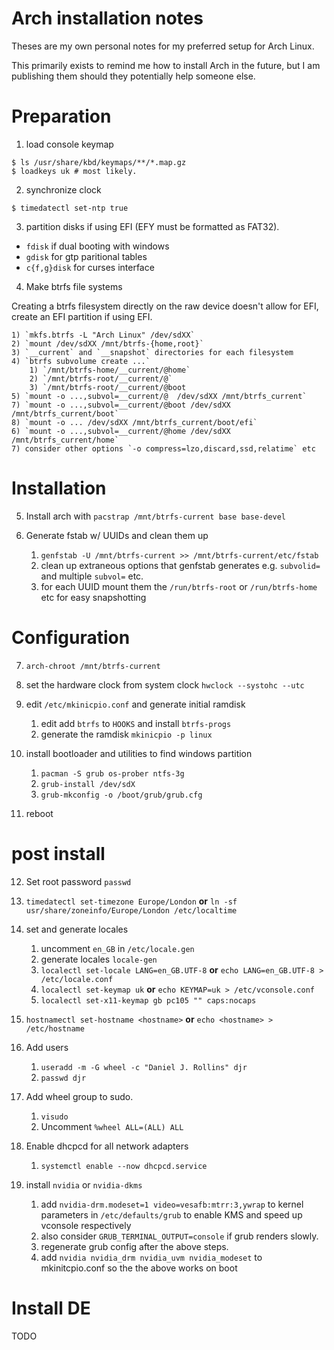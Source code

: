 # Arch installation notes

Theses are my own personal notes for my preferred setup for Arch Linux.

This primarily exists to remind me how to install Arch in the future, but I am
publishing them should they potentially help someone else.

# Preparation

1) load console keymap
```
$ ls /usr/share/kbd/keymaps/**/*.map.gz
$ loadkeys uk # most likely.
```

2) synchronize clock
```
$ timedatectl set-ntp true
```

3) partition disks if using EFI (EFY must be formatted as FAT32).
 - `fdisk` if dual booting with windows
 - `gdisk` for gtp paritional tables
 - `c{f,g}disk` for curses interface

4) Make btrfs file systems

Creating a btrfs filesystem directly on the raw device doesn't allow for EFI,
create an EFI partition if using EFI.

    1) `mkfs.btrfs -L "Arch Linux" /dev/sdXX`
    2) `mount /dev/sdXX /mnt/btrfs-{home,root}`
    3) `__current` and `__snapshot` directories for each filesystem
    4) `btrfs subvolume create ...`
        1) `/mnt/btrfs-home/__current/@home`
        2) `/mnt/btrfs-root/__current/@`
        3) `/mnt/btrfs-root/__current/@boot
    5) `mount -o ...,subvol=__current/@  /dev/sdXX /mnt/btrfs_current`
    7) `mount -o ...,subvol=__current/@boot /dev/sdXX /mnt/btrfs_current/boot`
    8) `mount -o ... /dev/sdXX /mnt/btrfs_current/boot/efi`
    6) `mount -o ...,subvol=__current/@home /dev/sdXX /mnt/btrfs_current/home`
    7) consider other options `-o compress=lzo,discard,ssd,relatime` etc

# Installation

5) Install arch with `pacstrap /mnt/btrfs-current base base-devel`

6) Generate fstab w/ UUIDs and clean them up
    1) `genfstab -U /mnt/btrfs-current >> /mnt/btrfs-current/etc/fstab`
    2) clean up extraneous options that genfstab generates e.g. `subvolid=` and multiple `subvol=` etc.
    3) for each UUID mount them the `/run/btrfs-root` or `/run/btrfs-home` etc for easy snapshotting

# Configuration

7) `arch-chroot /mnt/btrfs-current`

8) set the hardware clock from system clock `hwclock --systohc --utc`

9) edit `/etc/mkinicpio.conf` and generate initial ramdisk
    1) edit add `btrfs` to `HOOKS` and install `btrfs-progs`
    2) generate the ramdisk `mkinicpio -p linux`

10) install bootloader and utilities to find windows partition
    1) `pacman -S grub os-prober ntfs-3g` 
    2) `grub-install /dev/sdX`
    3) `grub-mkconfig -o /boot/grub/grub.cfg`

11) reboot

# post install

12) Set root password `passwd`

13) `timedatectl set-timezone Europe/London` **or** `ln -sf usr/share/zoneinfo/Europe/London /etc/localtime`

14) set and generate locales
    1) uncomment `en_GB` in `/etc/locale.gen`
    2) generate locales `locale-gen`
    3) `localectl set-locale LANG=en_GB.UTF-8` **or** `echo LANG=en_GB.UTF-8 > /etc/locale.conf`
    4) `localectl set-keymap uk` **or** `echo KEYMAP=uk > /etc/vconsole.conf`
    5) `localectl set-x11-keymap gb pc105 "" caps:nocaps`
    
15) `hostnamectl set-hostname <hostname>` **or** `echo <hostname> > /etc/hostname`

16) Add users
    1) `useradd -m -G wheel -c "Daniel J. Rollins" djr`
    2) `passwd djr`

17) Add wheel group to sudo.
    1) `visudo`
    2) Uncomment `%wheel ALL=(ALL) ALL`

18) Enable dhcpcd for all network adapters
    1) `systemctl enable --now dhcpcd.service`
    
19) install `nvidia` or `nvidia-dkms`
    1) add `nvidia-drm.modeset=1 video=vesafb:mtrr:3,ywrap` to kernel parameters in `/etc/defaults/grub` to enable KMS and speed up vconsole respectively
    2) also consider `GRUB_TERMINAL_OUTPUT=console` if grub renders slowly.
    3) regenerate grub config after the above steps.
    4) add `nvidia nvidia_drm nvidia_uvm nvidia_modeset` to mkinitcpio.conf so the the above works on boot

# Install DE

TODO
